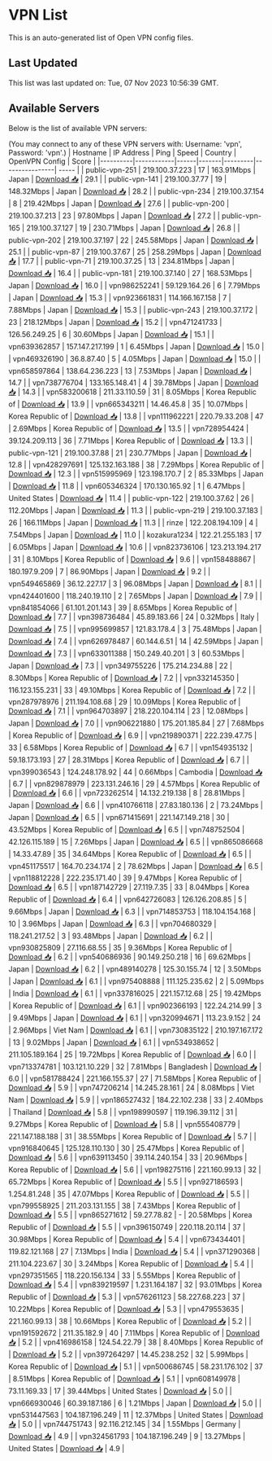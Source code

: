 # VPN List

This is an auto-generated list of Open VPN config files.

## Last Updated

This list was last updated on: Tue, 07 Nov 2023 10:56:39 GMT.

## Available Servers

Below is the list of available VPN servers:

(You may connect to any of these VPN servers with: Username: 'vpn', Password: 'vpn'.)
| Hostname | IP Address | Ping | Speed | Country | OpenVPN Config | Score |
|----------|------------|------|-------|---------|----------------| ----- |
| public-vpn-251 | 219.100.37.223 | 17 | 163.91Mbps | Japan | [Download 📥](./configs/server_0_JP.ovpn) | 29.1 |
| public-vpn-141 | 219.100.37.77 | 19 | 148.32Mbps | Japan | [Download 📥](./configs/server_1_JP.ovpn) | 28.2 |
| public-vpn-234 | 219.100.37.154 | 8 | 219.42Mbps | Japan | [Download 📥](./configs/server_2_JP.ovpn) | 27.6 |
| public-vpn-200 | 219.100.37.213 | 23 | 97.80Mbps | Japan | [Download 📥](./configs/server_3_JP.ovpn) | 27.2 |
| public-vpn-165 | 219.100.37.127 | 19 | 230.71Mbps | Japan | [Download 📥](./configs/server_4_JP.ovpn) | 26.8 |
| public-vpn-202 | 219.100.37.197 | 22 | 245.58Mbps | Japan | [Download 📥](./configs/server_5_JP.ovpn) | 25.1 |
| public-vpn-87 | 219.100.37.67 | 25 | 258.29Mbps | Japan | [Download 📥](./configs/server_6_JP.ovpn) | 17.7 |
| public-vpn-71 | 219.100.37.25 | 13 | 234.81Mbps | Japan | [Download 📥](./configs/server_7_JP.ovpn) | 16.4 |
| public-vpn-181 | 219.100.37.140 | 27 | 168.53Mbps | Japan | [Download 📥](./configs/server_8_JP.ovpn) | 16.0 |
| vpn986252241 | 59.129.164.26 | 6 | 7.79Mbps | Japan | [Download 📥](./configs/server_9_JP.ovpn) | 15.3 |
| vpn923661831 | 114.166.167.158 | 7 | 7.88Mbps | Japan | [Download 📥](./configs/server_10_JP.ovpn) | 15.3 |
| public-vpn-243 | 219.100.37.172 | 23 | 218.12Mbps | Japan | [Download 📥](./configs/server_11_JP.ovpn) | 15.2 |
| vpn471241733 | 126.56.249.25 | 6 | 30.60Mbps | Japan | [Download 📥](./configs/server_12_JP.ovpn) | 15.1 |
| vpn639362857 | 157.147.217.199 | 1 | 6.45Mbps | Japan | [Download 📥](./configs/server_13_JP.ovpn) | 15.0 |
| vpn469326190 | 36.8.87.40 | 5 | 4.05Mbps | Japan | [Download 📥](./configs/server_14_JP.ovpn) | 15.0 |
| vpn658597864 | 138.64.236.223 | 13 | 7.53Mbps | Japan | [Download 📥](./configs/server_15_JP.ovpn) | 14.7 |
| vpn738776704 | 133.165.148.41 | 4 | 39.78Mbps | Japan | [Download 📥](./configs/server_16_JP.ovpn) | 14.3 |
| vpn583200618 | 211.33.110.59 | 31 | 8.05Mbps | Korea Republic of | [Download 📥](./configs/server_17_KR.ovpn) | 13.9 |
| vpn665343211 | 14.46.45.8 | 35 | 10.07Mbps | Korea Republic of | [Download 📥](./configs/server_18_KR.ovpn) | 13.8 |
| vpn111962221 | 220.79.33.208 | 47 | 2.69Mbps | Korea Republic of | [Download 📥](./configs/server_19_KR.ovpn) | 13.5 |
| vpn728954424 | 39.124.209.113 | 36 | 7.71Mbps | Korea Republic of | [Download 📥](./configs/server_20_KR.ovpn) | 13.3 |
| public-vpn-121 | 219.100.37.88 | 21 | 230.77Mbps | Japan | [Download 📥](./configs/server_21_JP.ovpn) | 12.8 |
| vpn428297691 | 125.132.163.188 | 38 | 7.29Mbps | Korea Republic of | [Download 📥](./configs/server_22_KR.ovpn) | 12.3 |
| vpn515995969 | 123.198.170.7 | 2 | 85.33Mbps | Japan | [Download 📥](./configs/server_23_JP.ovpn) | 11.8 |
| vpn605346324 | 170.130.165.92 | 1 | 6.47Mbps | United States | [Download 📥](./configs/server_24_US.ovpn) | 11.4 |
| public-vpn-122 | 219.100.37.62 | 26 | 112.20Mbps | Japan | [Download 📥](./configs/server_25_JP.ovpn) | 11.3 |
| public-vpn-219 | 219.100.37.183 | 26 | 166.11Mbps | Japan | [Download 📥](./configs/server_26_JP.ovpn) | 11.3 |
| rinze | 122.208.194.109 | 4 | 7.54Mbps | Japan | [Download 📥](./configs/server_27_JP.ovpn) | 11.0 |
| kozakura1234 | 122.21.255.183 | 17 | 6.05Mbps | Japan | [Download 📥](./configs/server_28_JP.ovpn) | 10.6 |
| vpn823736106 | 123.213.194.217 | 31 | 8.10Mbps | Korea Republic of | [Download 📥](./configs/server_29_KR.ovpn) | 9.6 |
| vpn158488867 | 180.197.9.209 | 7 | 86.90Mbps | Japan | [Download 📥](./configs/server_30_JP.ovpn) | 9.2 |
| vpn549465869 | 36.12.227.17 | 3 | 96.08Mbps | Japan | [Download 📥](./configs/server_31_JP.ovpn) | 8.1 |
| vpn424401600 | 118.240.19.110 | 2 | 7.65Mbps | Japan | [Download 📥](./configs/server_32_JP.ovpn) | 7.9 |
| vpn841854066 | 61.101.201.143 | 39 | 8.65Mbps | Korea Republic of | [Download 📥](./configs/server_33_KR.ovpn) | 7.7 |
| vpn398736484 | 45.89.183.66 | 24 | 0.32Mbps | Italy | [Download 📥](./configs/server_34_IT.ovpn) | 7.5 |
| vpn995699857 | 121.83.178.4 | 3 | 75.48Mbps | Japan | [Download 📥](./configs/server_35_JP.ovpn) | 7.4 |
| vpn626978487 | 60.144.6.51 | 14 | 42.59Mbps | Japan | [Download 📥](./configs/server_36_JP.ovpn) | 7.3 |
| vpn633011388 | 150.249.40.201 | 3 | 60.53Mbps | Japan | [Download 📥](./configs/server_37_JP.ovpn) | 7.3 |
| vpn349755226 | 175.214.234.88 | 22 | 8.30Mbps | Korea Republic of | [Download 📥](./configs/server_38_KR.ovpn) | 7.2 |
| vpn332145350 | 116.123.155.231 | 33 | 49.10Mbps | Korea Republic of | [Download 📥](./configs/server_39_KR.ovpn) | 7.2 |
| vpn287978976 | 211.194.108.68 | 29 | 10.09Mbps | Korea Republic of | [Download 📥](./configs/server_40_KR.ovpn) | 7.1 |
| vpn964703897 | 218.220.104.114 | 23 | 12.08Mbps | Japan | [Download 📥](./configs/server_41_JP.ovpn) | 7.0 |
| vpn906221880 | 175.201.185.84 | 27 | 7.68Mbps | Korea Republic of | [Download 📥](./configs/server_42_KR.ovpn) | 6.9 |
| vpn219890371 | 222.239.47.75 | 33 | 6.58Mbps | Korea Republic of | [Download 📥](./configs/server_43_KR.ovpn) | 6.7 |
| vpn154935132 | 59.18.173.193 | 27 | 28.31Mbps | Korea Republic of | [Download 📥](./configs/server_44_KR.ovpn) | 6.7 |
| vpn399036543 | 124.248.178.92 | 44 | 0.66Mbps | Cambodia | [Download 📥](./configs/server_45_KH.ovpn) | 6.7 |
| vpn829878979 | 223.131.246.16 | 29 | 4.57Mbps | Korea Republic of | [Download 📥](./configs/server_46_KR.ovpn) | 6.6 |
| vpn723262514 | 14.132.219.138 | 8 | 28.81Mbps | Japan | [Download 📥](./configs/server_47_JP.ovpn) | 6.6 |
| vpn410766118 | 27.83.180.136 | 2 | 73.24Mbps | Japan | [Download 📥](./configs/server_48_JP.ovpn) | 6.5 |
| vpn671415691 | 221.147.149.218 | 30 | 43.52Mbps | Korea Republic of | [Download 📥](./configs/server_49_KR.ovpn) | 6.5 |
| vpn748752504 | 42.126.115.189 | 15 | 7.26Mbps | Japan | [Download 📥](./configs/server_50_JP.ovpn) | 6.5 |
| vpn865086668 | 14.33.47.89 | 35 | 34.64Mbps | Korea Republic of | [Download 📥](./configs/server_51_KR.ovpn) | 6.5 |
| vpn451175517 | 164.70.234.174 | 2 | 78.62Mbps | Japan | [Download 📥](./configs/server_52_JP.ovpn) | 6.5 |
| vpn118812228 | 222.235.171.40 | 39 | 9.47Mbps | Korea Republic of | [Download 📥](./configs/server_53_KR.ovpn) | 6.5 |
| vpn187142729 | 27.119.7.35 | 33 | 8.04Mbps | Korea Republic of | [Download 📥](./configs/server_54_KR.ovpn) | 6.4 |
| vpn642726083 | 126.126.208.85 | 5 | 9.66Mbps | Japan | [Download 📥](./configs/server_55_JP.ovpn) | 6.3 |
| vpn714853753 | 118.104.154.168 | 10 | 3.96Mbps | Japan | [Download 📥](./configs/server_56_JP.ovpn) | 6.3 |
| vpn704680329 | 118.241.217.52 | 3 | 93.48Mbps | Japan | [Download 📥](./configs/server_57_JP.ovpn) | 6.2 |
| vpn930825809 | 27.116.68.55 | 35 | 9.36Mbps | Korea Republic of | [Download 📥](./configs/server_58_KR.ovpn) | 6.2 |
| vpn540686936 | 90.149.250.218 | 16 | 69.62Mbps | Japan | [Download 📥](./configs/server_59_JP.ovpn) | 6.2 |
| vpn489140278 | 125.30.155.74 | 12 | 3.50Mbps | Japan | [Download 📥](./configs/server_60_JP.ovpn) | 6.1 |
| vpn975408888 | 111.125.235.62 | 2 | 5.09Mbps | India | [Download 📥](./configs/server_61_IN.ovpn) | 6.1 |
| vpn337816025 | 221.157.12.68 | 25 | 19.42Mbps | Korea Republic of | [Download 📥](./configs/server_62_KR.ovpn) | 6.1 |
| vpn902366193 | 122.24.214.99 | 3 | 9.49Mbps | Japan | [Download 📥](./configs/server_63_JP.ovpn) | 6.1 |
| vpn320994671 | 113.23.9.152 | 24 | 2.96Mbps | Viet Nam | [Download 📥](./configs/server_64_VN.ovpn) | 6.1 |
| vpn730835122 | 210.197.167.172 | 13 | 9.02Mbps | Japan | [Download 📥](./configs/server_65_JP.ovpn) | 6.1 |
| vpn534938652 | 211.105.189.164 | 25 | 19.72Mbps | Korea Republic of | [Download 📥](./configs/server_66_KR.ovpn) | 6.0 |
| vpn713374781 | 103.121.10.229 | 32 | 7.81Mbps | Bangladesh | [Download 📥](./configs/server_67_BD.ovpn) | 6.0 |
| vpn581788424 | 221.166.155.37 | 27 | 71.58Mbps | Korea Republic of | [Download 📥](./configs/server_68_KR.ovpn) | 5.9 |
| vpn747206214 | 14.245.28.161 | 24 | 8.08Mbps | Viet Nam | [Download 📥](./configs/server_69_VN.ovpn) | 5.9 |
| vpn186527432 | 184.22.102.238 | 33 | 2.40Mbps | Thailand | [Download 📥](./configs/server_70_TH.ovpn) | 5.8 |
| vpn198990597 | 119.196.39.112 | 31 | 9.27Mbps | Korea Republic of | [Download 📥](./configs/server_71_KR.ovpn) | 5.8 |
| vpn555408779 | 221.147.188.188 | 31 | 38.55Mbps | Korea Republic of | [Download 📥](./configs/server_72_KR.ovpn) | 5.7 |
| vpn916840645 | 125.128.110.130 | 30 | 25.47Mbps | Korea Republic of | [Download 📥](./configs/server_73_KR.ovpn) | 5.6 |
| vpn639113450 | 39.114.240.154 | 33 | 20.96Mbps | Korea Republic of | [Download 📥](./configs/server_74_KR.ovpn) | 5.6 |
| vpn198275116 | 221.160.99.13 | 32 | 65.72Mbps | Korea Republic of | [Download 📥](./configs/server_75_KR.ovpn) | 5.5 |
| vpn927186593 | 1.254.81.248 | 35 | 47.07Mbps | Korea Republic of | [Download 📥](./configs/server_76_KR.ovpn) | 5.5 |
| vpn799558925 | 211.203.131.155 | 38 | 7.43Mbps | Korea Republic of | [Download 📥](./configs/server_77_KR.ovpn) | 5.5 |
| vpn865271612 | 59.27.78.82 | - | 20.58Mbps | Korea Republic of | [Download 📥](./configs/server_78_KR.ovpn) | 5.5 |
| vpn396150749 | 220.118.20.114 | 37 | 30.98Mbps | Korea Republic of | [Download 📥](./configs/server_79_KR.ovpn) | 5.4 |
| vpn673434401 | 119.82.121.168 | 27 | 7.13Mbps | India | [Download 📥](./configs/server_80_IN.ovpn) | 5.4 |
| vpn371290368 | 211.104.223.67 | 30 | 3.24Mbps | Korea Republic of | [Download 📥](./configs/server_81_KR.ovpn) | 5.4 |
| vpn297351565 | 118.220.156.134 | 33 | 5.55Mbps | Korea Republic of | [Download 📥](./configs/server_82_KR.ovpn) | 5.4 |
| vpn839219597 | 1.231.164.187 | 32 | 93.01Mbps | Korea Republic of | [Download 📥](./configs/server_83_KR.ovpn) | 5.3 |
| vpn576261123 | 58.227.68.223 | 37 | 10.22Mbps | Korea Republic of | [Download 📥](./configs/server_84_KR.ovpn) | 5.3 |
| vpn479553635 | 221.160.99.13 | 38 | 10.66Mbps | Korea Republic of | [Download 📥](./configs/server_85_KR.ovpn) | 5.2 |
| vpn191592672 | 211.35.182.9 | 40 | 7.11Mbps | Korea Republic of | [Download 📥](./configs/server_86_KR.ovpn) | 5.2 |
| vpn416986158 | 124.54.22.79 | 38 | 8.40Mbps | Korea Republic of | [Download 📥](./configs/server_87_KR.ovpn) | 5.2 |
| vpn397264297 | 14.45.238.252 | 32 | 5.99Mbps | Korea Republic of | [Download 📥](./configs/server_88_KR.ovpn) | 5.1 |
| vpn500686745 | 58.231.176.102 | 37 | 8.51Mbps | Korea Republic of | [Download 📥](./configs/server_89_KR.ovpn) | 5.1 |
| vpn608149978 | 73.11.169.33 | 17 | 39.44Mbps | United States | [Download 📥](./configs/server_90_US.ovpn) | 5.0 |
| vpn666930046 | 60.39.187.186 | 6 | 1.21Mbps | Japan | [Download 📥](./configs/server_91_JP.ovpn) | 5.0 |
| vpn531447563 | 104.187.196.249 | 11 | 12.37Mbps | United States | [Download 📥](./configs/server_92_US.ovpn) | 5.0 |
| vpn744751743 | 92.116.212.145 | 34 | 1.55Mbps | Germany | [Download 📥](./configs/server_93_DE.ovpn) | 4.9 |
| vpn324561793 | 104.187.196.249 | 9 | 13.27Mbps | United States | [Download 📥](./configs/server_94_US.ovpn) | 4.9 |
